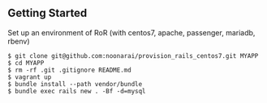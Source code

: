 ## Getting Started

Set up an environment of RoR
(with centos7, apache, passenger, mariadb, rbenv)

```
$ git clone git@github.com:noonarai/provision_rails_centos7.git MYAPP
$ cd MYAPP
$ rm -rf .git .gitignore README.md
$ vagrant up
$ bundle install --path vendor/bundle
$ bundle exec rails new . -Bf -d=mysql
```
